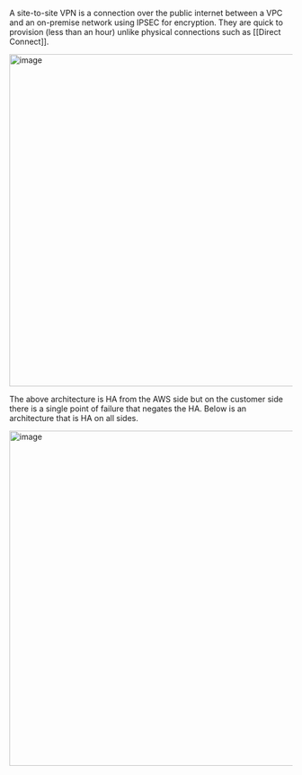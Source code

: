 A site-to-site VPN is a connection over the public internet between a VPC and an on-premise network using IPSEC for encryption. They are quick to provision (less than an hour) unlike physical connections such as [[Direct Connect]]. 

<img width="1262" height="592" alt="image" src="https://github.com/user-attachments/assets/7ebd23f0-1924-40ce-84b6-2d02ba38a429" />

The above architecture is HA from the AWS side but on the customer side there is a single point of failure that negates the HA. Below is an architecture that is HA on all sides. 

<img width="1264" height="597" alt="image" src="https://github.com/user-attachments/assets/b45530eb-3fc7-4291-8917-a94551f35580" />
